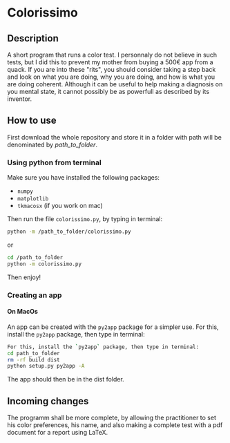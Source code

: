 # Colorissimo

## Description
A short program that runs a color test. I personnaly do not believe in such tests, but I did this to prevent my mother from buying a 500€ app from a quack. If you are into these "rits", you should consider taking a step back and look on what you are doing, why you are doing, and how is what you are doing coherent. Although it can be useful to help making a diagnosis on you mental state, it cannot possibly be as powerfull as described by its inventor.

## How to use
First download the whole repository and store it in a folder with path will be denominated by *path_to_folder*.

### Using python from terminal
Make sure you have installed the following packages:
- `numpy`
- `matplotlib`
- `tkmacosx` (if you work on mac)
 
Then run the file `colorissimo.py`, by typing in terminal:
```bash
python -m /path_to_folder/colorissimo.py  
```
or
```bash 
cd /path_to_folder
python -m colorissimo.py
```
Then enjoy!

### Creating an app

#### On MacOs
An app can be created with the `py2app` package for a simpler use.
For this, install the `py2app` package, then type in terminal:  
```bash
For this, install the `py2app` package, then type in terminal:  
cd path_to_folder
rm -rf build dist
python setup.py py2app -A
```
The app should then be in the dist folder.

## Incoming changes
The programm shall be more complete, by allowing the practitioner to set his color preferences, his name, and also making a complete test with a pdf document for a report using LaTeX.
